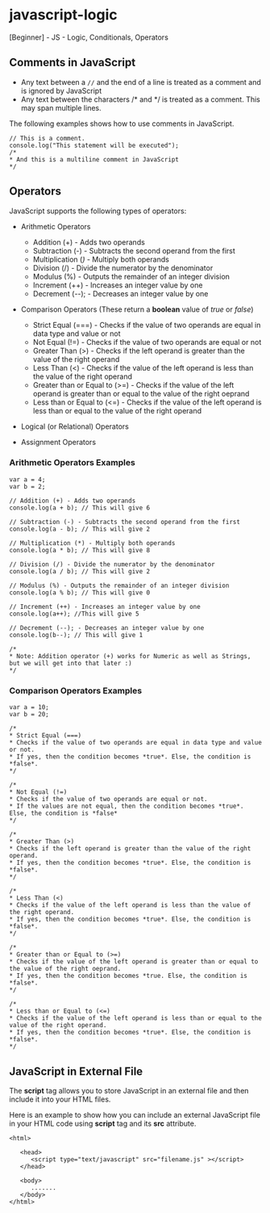 # javascript-logic
[Beginner] - JS - Logic, Conditionals, Operators

## Comments in JavaScript
- Any text between a `//` and the end of a line is treated as a comment and is ignored by JavaScript
- Any text between the characters /* and */ is treated as a comment. This may span multiple lines.

The following examples shows how to use comments in JavaScript.
```
// This is a comment. 
console.log("This statement will be executed");
/*
* And this is a multiline comment in JavaScript
*/
```

## Operators
JavaScript supports the following types of operators:
- Arithmetic Operators
   * Addition (+) - Adds two operands
   * Subtraction (-) - Subtracts the second operand from the first
   * Multiplication (*)* - Multiply both operands
   * Division (/) - Divide the numerator by the denominator
   * Modulus (%) - Outputs the remainder of an integer division
   * Increment (++) - Increases an integer value by one
   * Decrement (--); - Decreases an integer value by one
- Comparison Operators (These return a **boolean** value of *true* or *false*)
   * Strict Equal (===) - Checks if the value of two operands are equal in data type and value or not
   * Not Equal (!=) - Checks if the value of two operands are equal or not
   * Greater Than (>) - Checks if the left operand is greater than the value of the right operand
   * Less Than (<) - Checks if the value of the left operand is less than the value of the right operand
   * Greater than or Equal to (>=) - Checks if the value of the left operand is greater than or equal to the value of the right oeprand
   * Less than or Equal to (<=) - Checks if the value of the left operand is less than or equal to the value of the right operand
   
- Logical (or Relational) Operators
- Assignment Operators

### Arithmetic Operators Examples

```
var a = 4;
var b = 2;

// Addition (+) - Adds two operands
console.log(a + b); // This will give 6

// Subtraction (-) - Subtracts the second operand from the first
console.log(a - b); // This will give 2

// Multiplication (*) - Multiply both operands
console.log(a * b); // This will give 8

// Division (/) - Divide the numerator by the denominator
console.log(a / b); // This will give 2

// Modulus (%) - Outputs the remainder of an integer division
console.log(a % b); // This will give 0

// Increment (++) - Increases an integer value by one
console.log(a++); //This will give 5

// Decrement (--); - Decreases an integer value by one
console.log(b--); // This will give 1

/*
* Note: Addition operator (+) works for Numeric as well as Strings, but we will get into that later :)
*/
```

### Comparison Operators Examples
```
var a = 10;
var b = 20;

/*
* Strict Equal (===)
* Checks if the value of two operands are equal in data type and value or not.
* If yes, then the condition becomes *true*. Else, the condition is *false*.
*/

/*
* Not Equal (!=)
* Checks if the value of two operands are equal or not.
* If the values are not equal, then the condition becomes *true*. Else, the condition is *false*
*/

/*
* Greater Than (>)
* Checks if the left operand is greater than the value of the right operand.
* If yes, then the condition becomes *true*. Else, the condition is *false*.
*/

/*
* Less Than (<)
* Checks if the value of the left operand is less than the value of the right operand.
* If yes, then the condition becomes *true*. Else, the condition is *false*.
*/
 
/*
* Greater than or Equal to (>=)
* Checks if the value of the left operand is greater than or equal to the value of the right oeprand.
* If yes, then the condition becomes *true. Else, the condition is *false*.
*/
 
/*
* Less than or Equal to (<=)
* Checks if the value of the left operand is less than or equal to the value of the right operand.
* If yes, then the condition becomes *true*. Else, the condition is *false*.
*/

```

## JavaScript in External File
The **script** tag allows you to store JavaScript in an external file and then include it into your HTML files.

Here is an example to show how you can include an external JavaScript file in your HTML code using **script** tag and its **src** attribute.

```
<html>

   <head>
      <script type="text/javascript" src="filename.js" ></script>
   </head>
   
   <body>
      .......
   </body>
</html>
```
